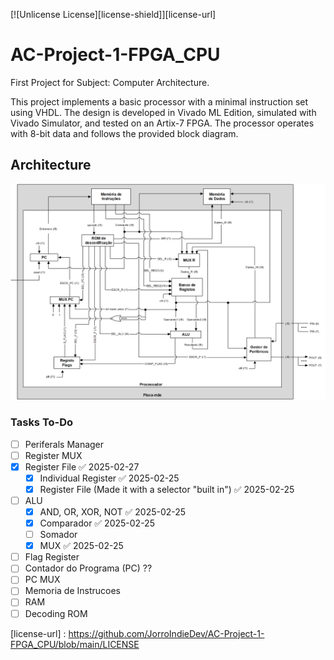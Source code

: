 [![Unlicense License][license-shield]][license-url]
# AC-Project-1-FPGA_CPU
First Project for Subject: Computer Architecture.

This project implements a basic processor with a minimal instruction set using VHDL. The design is developed in Vivado ML Edition, simulated with Vivado Simulator, and tested on an Artix-7 FPGA. The processor operates with 8-bit data and follows the provided block diagram.

## Architecture

![CPU architeture](MotherBoard.png)

### Tasks To-Do

- [ ] Periferals Manager
- [ ] Register MUX
- [x] Register File ✅ 2025-02-27
	- [x] Individual Register ✅ 2025-02-25
	- [x] Register File (Made it with a selector "built in") ✅ 2025-02-25
- [ ] ALU
	- [x] AND, OR, XOR, NOT ✅ 2025-02-25
	- [x] Comparador ✅ 2025-02-25
	- [ ] Somador
	- [x] MUX ✅ 2025-02-25
- [ ] Flag Register
- [ ] Contador do Programa (PC) ??
- [ ] PC MUX
- [ ] Memoria de Instrucoes
- [ ] RAM
- [ ] Decoding ROM

[license-url] : https://github.com/JorroIndieDev/AC-Project-1-FPGA_CPU/blob/main/LICENSE